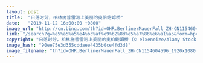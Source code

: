 ```yaml
---
layout: post
title:  "日落时分，柏林施普雷河上美丽的奥伯鲍姆桥"
date:   "2019-11-12 16:00:00 +0800"
image_url: "http://cn.bing.com/th?id=OHR.BerlinerMauerFall_ZH-CN1154604596_1920x1080.jpg&rf=LaDigue_1920x1080.jpg&pid=hp"
link: "/search?q=%e5%a5%a5%e4%bc%af%e9%b2%8d%e5%a7%86%e6%a1%a5&form=hpcapt&mkt=zh-cn"
copyright: "日落时分，柏林施普雷河上美丽的奥伯鲍姆桥 (© elxeneize/Alamy Stock Photo)"
image_hash: "90ee75e3d355cddaee4435b0ce4fd3d8"
image_filename: "th?id=OHR.BerlinerMauerFall_ZH-CN1154604596_1920x1080.jpg&rf=LaDigue_1920x1080.jpg&pid=hp"
---
```

